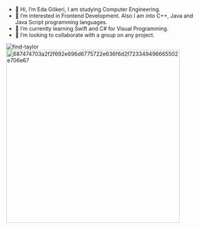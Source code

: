 - 👋 Hi, I’m Eda Gökeri, I am studying Computer Engineering.
- 👀 I’m interested in Frontend Development. Also I am into C++, Java and Java Script programming languages.
- 🌱 I’m currently learning Swift and C# for Visual Programming.
- 💞️ I’m looking to collaborate with a group on any project.

<!---
egokeri/egokeri is a ✨ special ✨ repository because its `README.md` (this file) appears on your GitHub profile.
You can click the Preview link to take a look at your changes.
--->
![find-taylor](https://user-images.githubusercontent.com/112097628/201519388-dead22ca-0657-480b-91b4-0747dfcab5f2.gif)
<img width="458" alt="687474703a2f2f692e696d6775722e636f6d2f723349496665502e706e67" src="https://user-images.githubusercontent.com/112097628/201520259-bf9b1049-6da4-4fc0-b9d5-5f617e24a2b3.png">
